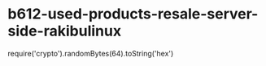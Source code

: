# b612-used-products-resale-server-side-rakibulinux

require('crypto').randomBytes(64).toString('hex')
